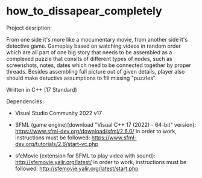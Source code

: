 # how_to_dissapear_completely

Project desription:

From one side it's more like a mocumentary movie, from another side it's detective game. Gameplay based on watching videos in random order which are all part of one big story that needs to be assembled as a complexed puzzle that consits of different types of nodes, such as screenshots, notes, dates which need to be connected together by proper threads.
Besides assembling full picture out of given details, player also should make detuctive assumptions to fill missing "puzzles".

Written in C++ (17 Standard)

Dependencies:

- Visual Studio Community 2022 v17
- SFML (game engine)(download "Visual C++ 17 (2022) - 64-bit" version): https://www.sfml-dev.org/download/sfml/2.6.0/
    in order to work, instructions must be followed:
        https://www.sfml-dev.org/tutorials/2.6/start-vc.php
    
- sfeMovie (extension for SFML to play video with sound): http://sfemovie.yalir.org/latest/
    in order to work, instructions must be followed:
        http://sfemovie.yalir.org/latest/start.php

